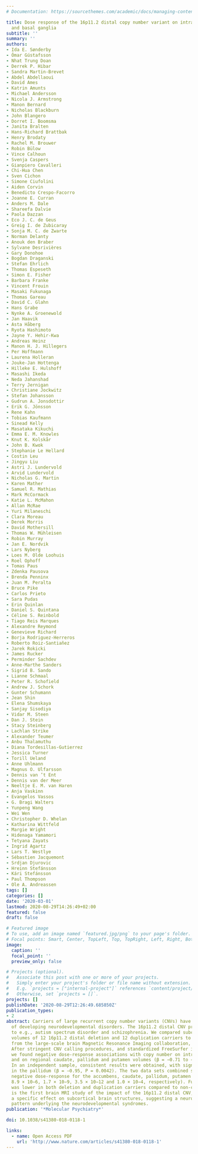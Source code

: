 ```yaml
---
# Documentation: https://sourcethemes.com/academic/docs/managing-content/

title: Dose response of the 16p11.2 distal copy number variant on intracranial volume
  and basal ganglia
subtitle: ''
summary: ''
authors:
- Ida E. Sønderby
- Ómar Gústafsson
- Nhat Trung Doan
- Derrek P. Hibar
- Sandra Martin-Brevet
- Abdel Abdellaoui
- David Ames
- Katrin Amunts
- Michael Andersson
- Nicola J. Armstrong
- Manon Bernard
- Nicholas Blackburn
- John Blangero
- Dorret I. Boomsma
- Janita Bralten
- Hans-Richard Brattbak
- Henry Brodaty
- Rachel M. Brouwer
- Robin Bülow
- Vince Calhoun
- Svenja Caspers
- Gianpiero Cavalleri
- Chi-Hua Chen
- Sven Cichon
- Simone Ciufolini
- Aiden Corvin
- Benedicto Crespo-Facorro
- Joanne E. Curran
- Anders M. Dale
- Shareefa Dalvie
- Paola Dazzan
- Eco J. C. de Geus
- Greig I. de Zubicaray
- Sonja M. C. de Zwarte
- Norman Delanty
- Anouk den Braber
- Sylvane Desrivières
- Gary Donohoe
- Bogdan Draganski
- Stefan Ehrlich
- Thomas Espeseth
- Simon E. Fisher
- Barbara Franke
- Vincent Frouin
- Masaki Fukunaga
- Thomas Gareau
- David C. Glahn
- Hans Grabe
- Nynke A. Groenewold
- Jan Haavik
- Asta Håberg
- Ryota Hashimoto
- Jayne Y. Hehir-Kwa
- Andreas Heinz
- Manon H. J. Hillegers
- Per Hoffmann
- Laurena Holleran
- Jouke-Jan Hottenga
- Hilleke E. Hulshoff
- Masashi Ikeda
- Neda Jahanshad
- Terry Jernigan
- Christiane Jockwitz
- Stefan Johansson
- Gudrun A. Jonsdottir
- Erik G. Jönsson
- Rene Kahn
- Tobias Kaufmann
- Sinead Kelly
- Masataka Kikuchi
- Emma E. M. Knowles
- Knut K. Kolskår
- John B. Kwok
- Stephanie Le Hellard
- Costin Leu
- Jingyu Liu
- Astri J. Lundervold
- Arvid Lundervold
- Nicholas G. Martin
- Karen Mather
- Samuel R. Mathias
- Mark McCormack
- Katie L. McMahon
- Allan McRae
- Yuri Milaneschi
- Clara Moreau
- Derek Morris
- David Mothersill
- Thomas W. Mühleisen
- Robin Murray
- Jan E. Nordvik
- Lars Nyberg
- Loes M. Olde Loohuis
- Roel Ophoff
- Tomas Paus
- Zdenka Pausova
- Brenda Penninx
- Juan M. Peralta
- Bruce Pike
- Carlos Prieto
- Sara Pudas
- Erin Quinlan
- Daniel S. Quintana
- Céline S. Reinbold
- Tiago Reis Marques
- Alexandre Reymond
- Genevieve Richard
- Borja Rodriguez-Herreros
- Roberto Roiz-Santiañez
- Jarek Rokicki
- James Rucker
- Perminder Sachdev
- Anne-Marthe Sanders
- Sigrid B. Sando
- Lianne Schmaal
- Peter R. Schofield
- Andrew J. Schork
- Gunter Schumann
- Jean Shin
- Elena Shumskaya
- Sanjay Sisodiya
- Vidar M. Steen
- Dan J. Stein
- Stacy Steinberg
- Lachlan Strike
- Alexander Teumer
- Anbu Thalamuthu
- Diana Tordesillas-Gutierrez
- Jessica Turner
- Torill Ueland
- Anne Uhlmann
- Magnus O. Ulfarsson
- Dennis van ’t Ent
- Dennis van der Meer
- Neeltje E. M. van Haren
- Anja Vaskinn
- Evangelos Vassos
- G. Bragi Walters
- Yunpeng Wang
- Wei Wen
- Christopher D. Whelan
- Katharina Wittfeld
- Margie Wright
- Hidenaga Yamamori
- Tetyana Zayats
- Ingrid Agartz
- Lars T. Westlye
- Sébastien Jacquemont
- Srdjan Djurovic
- Hreinn Stefánsson
- Kári Stefánsson
- Paul Thompson
- Ole A. Andreassen
tags: []
categories: []
date: '2020-03-01'
lastmod: 2020-08-29T14:26:49+02:00
featured: false
draft: false

# Featured image
# To use, add an image named `featured.jpg/png` to your page's folder.
# Focal points: Smart, Center, TopLeft, Top, TopRight, Left, Right, BottomLeft, Bottom, BottomRight.
image:
  caption: ''
  focal_point: ''
  preview_only: false

# Projects (optional).
#   Associate this post with one or more of your projects.
#   Simply enter your project's folder or file name without extension.
#   E.g. `projects = ["internal-project"]` references `content/project/deep-learning/index.md`.
#   Otherwise, set `projects = []`.
projects: []
publishDate: '2020-08-29T12:26:49.685850Z'
publication_types:
- 2
abstract: Carriers of large recurrent copy number variants (CNVs) have a higher risk
  of developing neurodevelopmental disorders. The 16p11.2 distal CNV predisposes carriers
  to e.g., autism spectrum disorder and schizophrenia. We compared subcortical brain
  volumes of 12 16p11.2 distal deletion and 12 duplication carriers to 6882 non-carriers
  from the large-scale brain Magnetic Resonance Imaging collaboration, ENIGMA-CNV.
  After stringent CNV calling procedures, and standardized FreeSurfer image analysis,
  we found negative dose-response associations with copy number on intracranial volume
  and on regional caudate, pallidum and putamen volumes (β = −0.71 to −1.37; P textless 0.0005).
  In an independent sample, consistent results were obtained, with significant effects
  in the pallidum (β = −0.95, P = 0.0042). The two data sets combined showed significant
  negative dose-response for the accumbens, caudate, pallidum, putamen and ICV (P = 0.0032,
  8.9 × 10−6, 1.7 × 10−9, 3.5 × 10−12 and 1.0 × 10−4, respectively). Full scale IQ
  was lower in both deletion and duplication carriers compared to non-carriers. This
  is the first brain MRI study of the impact of the 16p11.2 distal CNV, and we demonstrate
  a specific effect on subcortical brain structures, suggesting a neuropathological
  pattern underlying the neurodevelopmental syndromes.
publication: '*Molecular Psychiatry*'

doi: 10.1038/s41380-018-0118-1

links:
  - name: Open Access PDF
    url: 'http://www.nature.com/articles/s41380-018-0118-1'
---
```

